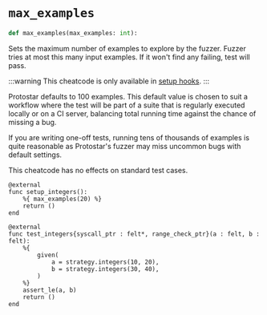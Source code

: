 # `max_examples`

```python
def max_examples(max_examples: int):
```

Sets the maximum number of examples to explore by the fuzzer.
Fuzzer tries at most this many input examples. If it won't find any failing, test will pass.

:::warning
This cheatcode is only available in [setup hooks](../README.md#__setup__).
:::

Protostar defaults to 100 examples.
This default value is chosen to suit a workflow where the test will be part of a suite that
is regularly executed locally or on a CI server,
balancing total running time against the chance of missing a bug.

If you are writing one-off tests, running tens of thousands of examples is quite reasonable
as Protostar's fuzzer may miss uncommon bugs with default settings.

This cheatcode has no effects on standard test cases.

```cairo title="Example"
@external
func setup_integers():
    %{ max_examples(20) %}
    return ()
end

@external
func test_integers{syscall_ptr : felt*, range_check_ptr}(a : felt, b : felt):
    %{
        given(
            a = strategy.integers(10, 20),
            b = strategy.integers(30, 40),
        )
    %}
    assert_le(a, b)
    return ()
end
```
